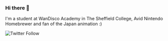 ### Hi there 👋

I'm a student at WanDisco Academy in The Sheffield College, Avid Nintendo Homebrewer and fan of the Japan animation :)

<img alt="Twitter Follow" src="https://img.shields.io/twitter/follow/ErisuKuraku?style=social">

